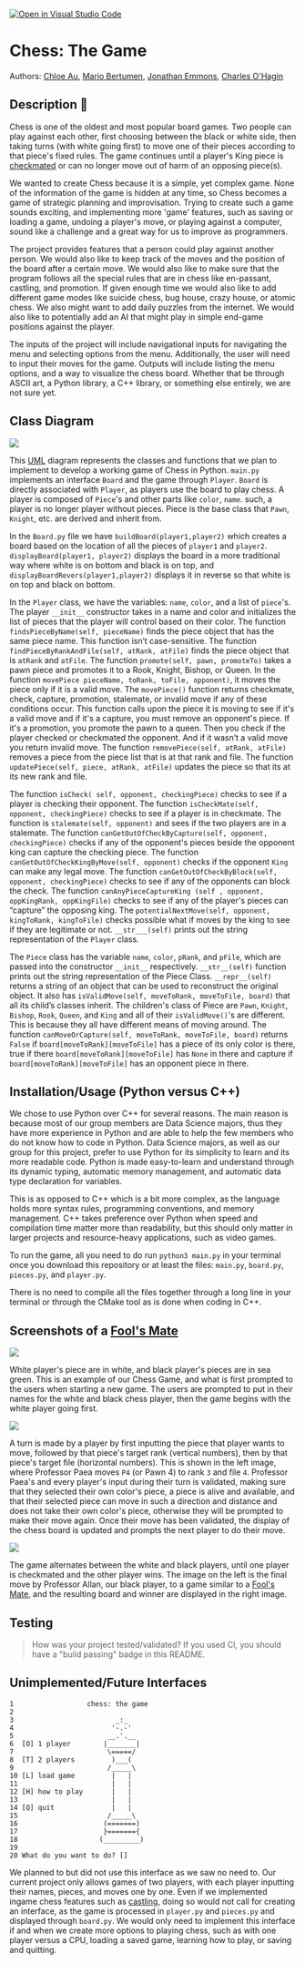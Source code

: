 [![Open in Visual Studio Code](https://classroom.github.com/assets/open-in-vscode-c66648af7eb3fe8bc4f294546bfd86ef473780cde1dea487d3c4ff354943c9ae.svg)](https://classroom.github.com/online_ide?assignment_repo_id=8880745&assignment_repo_type=AssignmentRepo)
# Chess: The Game
 
 Authors: [Chloe Au](https://github.com/lumpydumpling), [Mario Bertumen](https://github.com/mahonaisse), [Jonathan Emmons](https://github.com/Jonathanace), [Charles O'Hagin](https://github.com/CharlesEOhagin)

## Description 📝
Chess is one of the oldest and most popular board games. Two people can play against each other, first choosing between the black or white side, then taking turns (with white going first) to move one of their pieces according to that piece's fixed rules. The game continues until a player's King piece is [checkmated](https://www.chess.com/terms/check-chess#:~:text=When%20a%20king%20is%20attacked,must%20get%20out%20of%20check!) or can no longer move out of harm of an opposing piece(s).

We wanted to create Chess because it is a simple, yet complex game. None of the information of the game is hidden at any time, so Chess becomes a game of strategic planning and improvisation. Trying to create such a game sounds exciting, and implementing more 'game' features, such as saving or loading a game, undoing a player's move, or playing against a computer, sound like a challenge and a great way for us to improve as programmers.

The project provides features that a person could play against another person. We would also like to keep track of the moves and the position of the board after a certain move. We would also like to make sure that the program follows all the special rules that are in chess like en-passant, castling, and promotion. If given enough time we would also like to add different game modes like suicide chess, bug house, crazy house, or atomic chess. We also might want to add daily puzzles from the internet. We would also like to potentially add an AI that might play in simple end-game positions against the player.

The inputs of the project will include navigational inputs for navigating the menu and selecting options from the menu. Additionally, the user will need to input their moves for the game. Outputs will include listing the menu options, and a way to visualize the chess board. Whether that be through ASCII art, a Python library, a C++ library, or something else entirely, we are not sure yet.

## Class Diagram 
![](images/diagram_of_python_chess_class.png)

This [UML](https://www-sop.inria.fr/axis/cbrtools/usermanual-eng/Print/UMLNotationPrint.html#:~:text=The%20UML%20notation%20is%20a,classes%2C%20objects%20and%20sequence%20diagrams) diagram represents the classes and functions that we plan to implement to develop a working game of Chess in Python. `main.py` implements an interface `Board` and the game through `Player`.
`Board` is directly associated with `Player`, as players use the board to play chess. A player is composed of `Piece`'s and other parts like `color`, `name`. such, a player is no longer player without pieces. Piece is the base class that `Pawn`, `Knight`, etc. are derived and inherit from.

In the `Board.py` file we have `buildBoard(player1,player2)` which creates a board based on the location of all the pieces of `player1` and `player2`. `displayBoard(player1, player2)` displays the board in a more traditional way where white is on bottom and black is on top, and `displayBoardRevers(player1,player2)` displays it in reverse so that white is on top and black on bottom.

In the `Player` class, we have the variables: `name`, `color`, and a list of `piece`'s. The player `__init__` constructor takes in a name and color and initializes the list of pieces that the player will control based on their color. The function `findsPieceByName(self, pieceName)` finds the piece object that has the same piece name. This function isn’t case-sensitive. The function `findPieceByRankAndFile(self, atRank, atFile)` finds the piece object that is `atRank` and `atFile`. The function `promote(self, pawn, promoteTo)` takes a pawn piece and promotes it to a Rook, Knight, Bishop, or Queen. In the function `movePiece pieceName, toRank, toFile, opponent)`, it moves the piece only if it is a valid move. The `movePiece()` function returns checkmate, check, capture, promotion, stalemate, or invalid move if any of these conditions occur. This function calls upon the piece it is moving to see if it's a valid move and if it's a capture, you must remove an opponent's piece. If it's a promotion, you promote the pawn to a queen. Then you check if the player checked or checkmated the opponent. And if it wasn’t a valid move you return invalid move. The function `removePiece(self, atRank, atFile)` removes a piece from the piece list that is at that rank and file. The function `updatePiece(self, piece, atRank, atFile)` updates the piece so that its at its new rank and file.

The function `isCheck( self, opponent, checkingPiece)` checks to see if a player is checking their opponent. The function `isCheckMate(self, opponent, checkingPiece)` checks to see if a player is in checkmate. The function is `stalemate(self, opponent)` and sees if the two players are in a stalemate. The function `canGetOutOfCheckByCapture(self, opponent, checkingPiece)` checks if any of the opponent's pieces beside the opponent king can capture the checking piece. The function `canGetOutOfCheckKingByMove(self, opponent)` checks if the opponent `King` can make any legal move. The function `canGetOutOfCheckByBlock(self,  opponent, checkingPiece)` checks to see if any of the opponents can block the check. The function `canAnyPieceCaptureKing (self , opponent, oppKingRank, oppKingFile)` checks to see if any of the player's pieces can “capture” the opposing king. The `potentialNextMove(self, opponent, kingToRank, kingToFile)` checks possible what if moves by the king to see if they are legitimate or not. `__str___(self)` prints out the string representation of the `Player` class. 

The `Piece` class has the variable `name`, `color`, `pRank`, and `pFile`, which are passed into the constructor `__init__` respectively. `__str__(self)` function prints out the string representation of the Piece Class. `__repr__(self)` returns a string of an object that can be used to reconstruct the original object. It also has `isValidMove(self, moveToRank, moveToFile, board)` that all its child’s classes inherit. The children's class of Piece are `Pawn`, `Knight`, `Bishop`, `Rook`, `Queen`, and `King` and all of their `isValidMove()`'s are different. This is because they all have different means of moving around. The function `canMoveOrCapture(self, moveToRank, moveToFile, board)` returns `False` if `board[moveToRank][moveToFile]` has a piece of its only color is there, true if there `board[moveToRank][moveToFile]` has `None` in there and capture if `board[moveToRank][moveToFile]` has an opponent piece in there. 


 ## Installation/Usage (Python versus C++)

 We chose to use Python over C++ for several reasons. The main reason is because most of our group members are Data Science majors, thus they have more experience in Python and are able to help the few members who do not know how to code in Python. Data Science majors, as well as our group for this project, prefer to use Python for its simplicity to learn and its more readable code. Python is made easy-to-learn and understand through its dynamic typing, automatic memory management, and automatic data type declaration for variables.
 
 This is as opposed to C++ which is a bit more complex, as the language holds more syntax rules, programming conventions, and memory management. C++ takes preference over Python when speed and compilation time matter more than readability, but this should only matter in larger projects and resource-heavy applications, such as video games. 
 
 To run the game, all you need to do run `python3 main.py` in your terminal once you download this repository or at least the files: `main.py`, `board.py`, `pieces.py`, and `player.py`. 

 There is no need to compile all the files together through a long line in your terminal or through the CMake tool as is done when coding in C++.

 ## Screenshots of a [Fool's Mate](https://www.chess.com/terms/fools-mate)
 ![](images/screenshot_of_name_entries_with_board_display_and_prompt.png)

 White player's piece are in white, and black player's pieces are in sea green. This is an example of our Chess Game, and what is first prompted to the users when starting a new game. The users are prompted to put in their names for the white and black chess player, then the game begins with the white player going first.

![](images/screenshot_of_white_first_move.png)

A turn is made by a player by first inputting the piece that player wants to move, followed by that piece's target rank (vertical numbers), then by that piece's target file (horizontal numbers). This is shown in the left image, where Professor Paea moves `P4` (or Pawn 4) to rank `3` and file `4`. Professor Paea's and every player's input during their turn is validated, making sure that they selected their own color's piece, a piece is alive and available, and that their selected piece can move in such a direction and distance and does not take their own color's piece, otherwise they will be prompted to make their move again. Once their move has been validated, the display of the chess board is updated and prompts the next player to do their move.


![](images/screenshot_of_final_move_and_checkmate.png)

The game alternates between the white and black players, until one player is checkmated and the other player wins. The image on the left is the final move by Professor Allan, our black player, to a game similar to a [Fool's Mate](https://www.chess.com/terms/fools-mate), and the resulting board and winner are displayed in the right image.

 ## Testing
> How was your project tested/validated? If you used CI, you should have a "build passing" badge in this README.

 ## Unimplemented/Future Interfaces
```
1                  chess: the game
2
3                         _:_
4                        '-.-'
5                       __.'.__
6  [O] 1 player        |_______|
7                       \=====/
8  [T] 2 players         )___(
9                       /_____\
10 [L] load game         |   |
11                       |   |
12 [H] how to play       |   |
13                       |   |
14 [Q] quit              |   |
15                      /_____\
16                     (=======)
17                     }======={
18                    (_________)
19 
20 What do you want to do? []
```
We planned to but did not use this interface as we saw no need to. Our current project only allows games of two players, with each player inputting their names, pieces, and moves one by one. Even if we implemented ingame chess features such as [castling](https://www.chess.com/lessons/playing-the-game/castling), doing so would not call for creating an interface, as the game is processed in `player.py` and `pieces.py` and displayed through `board.py`. We would only need to implement this interface if and when we create more options to playing chess, such as with one player versus a CPU, loading a saved game, learning how to play, or saving and quitting.
